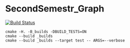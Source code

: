 # SecondSemestr_Graph

[![Build Status](https://travis-ci.org/SashaPozhuev1/SeconSemestr_black_red_tree.svg?branch=master)](https://travis-ci.org/SashaPozhuev1/SeconSemestr_black_red_tree)

```
cmake -H. -B_builds -DBUILD_TESTS=ON
cmake --build _builds
cmake --build _builds --target test -- ARGS=--verbose
```
